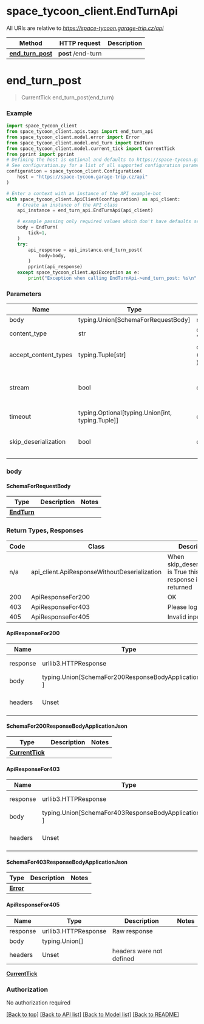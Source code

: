 # space_tycoon_client.EndTurnApi

All URIs are relative to *https://space-tycoon.garage-trip.cz/api*

Method | HTTP request | Description
------------- | ------------- | -------------
[**end_turn_post**](EndTurnApi.md#end_turn_post) | **post** /end-turn | 

# **end_turn_post**
> CurrentTick end_turn_post(end_turn)



### Example

```python
import space_tycoon_client
from space_tycoon_client.apis.tags import end_turn_api
from space_tycoon_client.model.error import Error
from space_tycoon_client.model.end_turn import EndTurn
from space_tycoon_client.model.current_tick import CurrentTick
from pprint import pprint
# Defining the host is optional and defaults to https://space-tycoon.garage-trip.cz/api
# See configuration.py for a list of all supported configuration parameters.
configuration = space_tycoon_client.Configuration(
    host = "https://space-tycoon.garage-trip.cz/api"
)

# Enter a context with an instance of the API example-bot
with space_tycoon_client.ApiClient(configuration) as api_client:
    # Create an instance of the API class
    api_instance = end_turn_api.EndTurnApi(api_client)

    # example passing only required values which don't have defaults set
    body = EndTurn(
        tick=1,
    )
    try:
        api_response = api_instance.end_turn_post(
            body=body,
        )
        pprint(api_response)
    except space_tycoon_client.ApiException as e:
        print("Exception when calling EndTurnApi->end_turn_post: %s\n" % e)
```
### Parameters

Name | Type | Description  | Notes
------------- | ------------- | ------------- | -------------
body | typing.Union[SchemaForRequestBody] | required |
content_type | str | optional, default is '*/*' | Selects the schema and serialization of the request body
accept_content_types | typing.Tuple[str] | default is ('application/json', ) | Tells the server the content type(s) that are accepted by the client
stream | bool | default is False | if True then the response.content will be streamed and loaded from a file like object. When downloading a file, set this to True to force the code to deserialize the content to a FileSchema file
timeout | typing.Optional[typing.Union[int, typing.Tuple]] | default is None | the timeout used by the rest client
skip_deserialization | bool | default is False | when True, headers and body will be unset and an instance of api_client.ApiResponseWithoutDeserialization will be returned

### body

#### SchemaForRequestBody
Type | Description  | Notes
------------- | ------------- | -------------
[**EndTurn**](EndTurn.md) |  | 


### Return Types, Responses

Code | Class | Description
------------- | ------------- | -------------
n/a | api_client.ApiResponseWithoutDeserialization | When skip_deserialization is True this response is returned
200 | ApiResponseFor200 | OK
403 | ApiResponseFor403 | Please login again
405 | ApiResponseFor405 | Invalid input

#### ApiResponseFor200
Name | Type | Description  | Notes
------------- | ------------- | ------------- | -------------
response | urllib3.HTTPResponse | Raw response |
body | typing.Union[SchemaFor200ResponseBodyApplicationJson, ] |  |
headers | Unset | headers were not defined |

#### SchemaFor200ResponseBodyApplicationJson
Type | Description  | Notes
------------- | ------------- | -------------
[**CurrentTick**](CurrentTick.md) |  | 


#### ApiResponseFor403
Name | Type | Description  | Notes
------------- | ------------- | ------------- | -------------
response | urllib3.HTTPResponse | Raw response |
body | typing.Union[SchemaFor403ResponseBodyApplicationJson, ] |  |
headers | Unset | headers were not defined |

#### SchemaFor403ResponseBodyApplicationJson
Type | Description  | Notes
------------- | ------------- | -------------
[**Error**](Error.md) |  | 


#### ApiResponseFor405
Name | Type | Description  | Notes
------------- | ------------- | ------------- | -------------
response | urllib3.HTTPResponse | Raw response |
body | typing.Union[] |  |
headers | Unset | headers were not defined |


[**CurrentTick**](CurrentTick.md)

### Authorization

No authorization required

[[Back to top]](#) [[Back to API list]](../README.md#documentation-for-api-endpoints) [[Back to Model list]](../README.md#documentation-for-models) [[Back to README]](../README.md)

